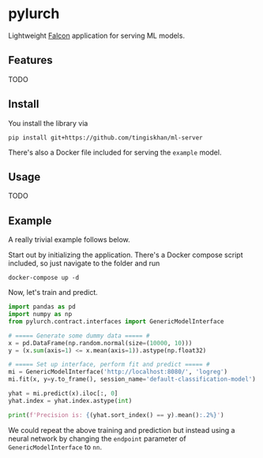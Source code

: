 # pylurch
Lightweight [Falcon](https://falcon.readthedocs.io/en/stable/) application for serving ML models.

## Features
TODO

## Install
You install the library via
```
pip install git+https://github.com/tingiskhan/ml-server
```
There's also a Docker file included for serving the `example` model.

## Usage
TODO
 
## Example
 A really trivial example follows below. 
 
 Start out by initializing the application. There's a Docker compose script
 included, so just navigate to the folder and run

 ```
 docker-compose up -d
 ```
 
 Now, let's train and predict.
 
 ```python
import pandas as pd
import numpy as np
from pylurch.contract.interfaces import GenericModelInterface

# ===== Generate some dummy data ===== #
x = pd.DataFrame(np.random.normal(size=(10000, 10)))
y = (x.sum(axis=1) <= x.mean(axis=1)).astype(np.float32)

# ===== Set up interface, perform fit and predict ===== #
mi = GenericModelInterface('http://localhost:8080/', 'logreg')
mi.fit(x, y=y.to_frame(), session_name='default-classification-model')

yhat = mi.predict(x).iloc[:, 0]
yhat.index = yhat.index.astype(int)

print(f'Precision is: {(yhat.sort_index() == y).mean():.2%}')
 ```
We could repeat the above training and prediction but instead using a neural network by changing the `endpoint` 
parameter of `GenericModelInterface` to `nn`.